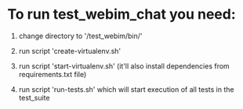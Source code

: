 # To run test_webim_chat you need:

1) change directory to '/test_webim/bin/'

2) run script 'create-virtualenv.sh'
 
3) run script 'start-virtualenv.sh' (it'll also 
install dependencies from requirements.txt file)

4) run script 'run-tests.sh' which will start execution
of all tests in the test_suite
